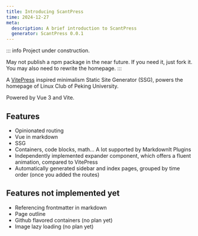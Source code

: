 ```yaml
---
title: Introducing ScantPress
time: 2024-12-27
meta:
  description: A brief introduction to ScantPress
  generator: ScantPress 0.0.1
---
```


::: info
Project under construction.

May not publish a npm package in the near future. If you need it, just fork it.
You may also need to rewrite the homepage.
:::

A [VitePress](https://vitepress.dev/) inspired minimalism Static Site Generator (SSG), powers the homepage of Linux Club of Peking University.

Powered by Vue 3 and Vite.

## Features

- Opinionated routing
- Vue in markdown
- SSG
- Containers, code blocks, math... A lot supported by MarkdownIt Plugins
- Independently implemented expander component, which offers a fluent animation, compared to VitePress
- Automatically generated sidebar and index pages, grouped by time order (once you added the routes)

## Features not implemented yet

- Referencing frontmatter in markdown
- Page outline
- Github flavored containers (no plan yet)
- Image lazy loading (no plan yet)
